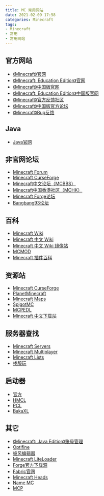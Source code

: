 ```yaml
---
title: MC 常用网站
date: 2021-02-09 17:58
categories: Minecraft
tags:
- Minecraft
- 常用
- 常用网站
---
```


## 官方网站
- [《Minecraft》官网](https://minecraft.net/)
- [《MInecraft: Education Edition》官网](https://education.minecraft.net/)
- [《Minecraft》中国版官网](https://mc.163.com/)
- [《MInecraft: Education Edition》中国版官网](https://minecraft.education.jdcloud.com/)
- [《Minecraft》官方反馈社区](https://feedback.minecraft.net/)
- [《Minecraft》中国版官方论坛](http://mc.netease.com/)
- [《Minecraft》Bug反馈](https://bugs.mojang.com/)

## Java
- [Java官网](https://java.com/)

## 非官网论坛
- [Minecraft Forum](https://www.minecraftforum.net/)
- [Minecraft CurseForge](https://minecraft.curseforge.com/)
- [Minecraft中文论坛（MCBBS）](http://www.mcbbs.net/)
- [Minecraft中国香港社区（MCHK）](https://www.minecraft-hk.com/)
- [Minecraft Forge论坛](https://forums.minecraftforge.net/)
- [Bangbang93论坛](https://www.bangbang93.com/)

## 百科
- [Minecraft Wiki](https://minecraft.gamepedia.com/)
- [Minecraft 中文 Wiki](https://minecraft-zh.gamepedia.com/)
- [Minecraft 中文 Wiki 镜像站](https://wiki.biligame.com/mc/Minecraft_Wiki/)
- [MCMOD](https://www.mcmod.cn/)
- [Minecraft 插件百科](http://mineplugin.org/)

## 资源站
- [Minecraft CurseForge](https://www.curseforge.com/minecraft/)
- [PlanetMinecraft](https://planetminecraft.com/)
- [Minecraft Maps](http://www.minecraftmaps.com/)
- [SpigotMC](https://www.spigotmc.org/)
- [MCPEDL](https://mcpedl.com/)
- [Minecraft 中文下载站](http://www.minecraftxz.com/)

## 服务器查找
- [Minecraft Servers](https://minecraftservers.org/)
- [Minecraft Multiplayer](https://minecraft-mp.com/)
- [Minecraft Lists](https://www.mclists.cn/)
- [找服玩](https://play.mcmod.cn/)

## 启动器
- [官方](https://www.minecraft.net/en-us/download)
- [HMCL](https://hmcl.huangyuhui.net/)
- [PCL](https://afdian.net/@LTCat)
- [BakaXL](https://www.bakaxl.com/)

## 其它
- [《Minecraft: Java Edition》账号管理](https://www.minecraft.net/profile/)
- [Optifine](https://optifine.net/)
- [披风编辑器](http://www.needcoolshoes.com/banner/)
- [Minecraft LiteLoader](http://www.liteloader.com/)
- [Forge官方下载源](https://minecraftforge.net/)
- [Fabric官网](https://fabricmc.net/)
- [Minecraft Heads](https://www.minecraft-heads.com/)
- [Name MC](https://namemc.com/)
- [MCP](http://www.modcoderpack.com/)

<script src="https://giscus.app/client.js"
        data-repo="XyzComments/blog.xyz8848.com"
        data-repo-id="R_kgDOHq8Hag"
        data-category="Comments"
        data-category-id="DIC_kwDOHq8Has4CQRHf"
        data-mapping="pathname"
        data-reactions-enabled="1"
        data-emit-metadata="0"
        data-input-position="top"
        data-theme="light"
        data-lang="zh-CN"
        crossorigin="anonymous"
        async>
</script>

